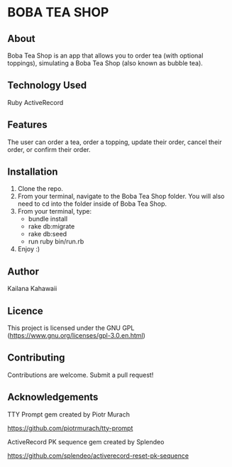 
# BOBA TEA SHOP

## About
Boba Tea Shop is an app that allows you to order tea (with optional toppings), simulating a Boba Tea Shop (also known as bubble tea).

## Technology Used 

Ruby 
ActiveRecord


## Features

The user can order a tea, order a topping, update their order, cancel their order, or confirm their order. 

## Installation 

1) Clone the repo. 
2) From your terminal, navigate to the Boba Tea Shop folder. You will also need to cd into the folder inside of Boba Tea Shop. 
3) From your terminal, type:
    - bundle install 
    - rake db:migrate
    - rake db:seed 
    - run ruby bin/run.rb 
4) Enjoy :)

## Author
Kailana Kahawaii 

## Licence
This project is licensed under the GNU GPL (https://www.gnu.org/licenses/gpl-3.0.en.html)

## Contributing 
Contributions are welcome. Submit a pull request!

## Acknowledgements

TTY Prompt gem created by Piotr Murach

https://github.com/piotrmurach/tty-prompt

ActiveRecord PK sequence gem created by Splendeo

https://github.com/splendeo/activerecord-reset-pk-sequence
